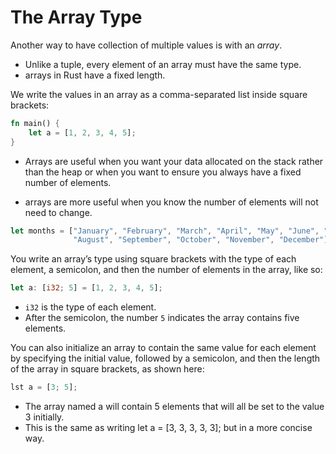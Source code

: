 # The Array Type

Another way to have collection of multiple values is with an *array*. 

- Unlike a tuple, every element of an array must have the same type.
- arrays in Rust have a fixed length.

We write the values in an array as a comma-separated list inside square brackets:

```rust
fn main() {
    let a = [1, 2, 3, 4, 5];
}
```

- Arrays are useful when you want your data allocated on the stack rather than the heap or when you want to ensure you always have a fixed number of elements.

- arrays are more useful when you know the number of elements will not need to change. 

```rust
let months = ["January", "February", "March", "April", "May", "June", "July",
              "August", "September", "October", "November", "December"];
```

You write an array’s type using square brackets with the type of each element, a semicolon, and then the number of elements in the array, like so:

```rust
let a: [i32; 5] = [1, 2, 3, 4, 5];
```

- `i32` is the type of each element.
- After the semicolon, the number `5` indicates the array contains five elements.

You can also initialize an array to contain the same value for each element by specifying the initial value, followed by a semicolon, and then the length of the array in square brackets, as shown here:

```rust
lst a = [3; 5];
```

- The array named a will contain 5 elements that will all be set to the value 3 initially. 
- This is the same as writing let a = [3, 3, 3, 3, 3]; but in a more concise way.


